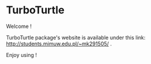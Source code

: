 TurboTurtle
=========


Welcome !

TurboTurtle package's website is available under this link: http://students.mimuw.edu.pl/~mk291505/ .

Enjoy using !
